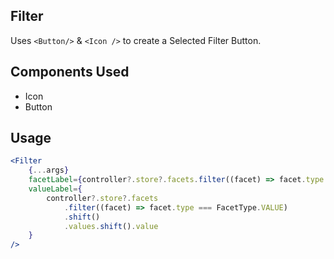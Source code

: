 ## Filter

Uses `<Button/>` & `<Icon />` to create a Selected Filter Button.

## Components Used
- Icon
- Button

## Usage

```jsx
<Filter
    {...args}
    facetLabel={controller?.store?.facets.filter((facet) => facet.type === FacetType.VALUE).shift().label}
    valueLabel={
        controller?.store?.facets
            .filter((facet) => facet.type === FacetType.VALUE)
            .shift()
            .values.shift().value
    }
/>
```

